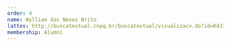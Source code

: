 ```yaml
---
order: 4
name: Wyllian das Neves Brito
lattes: http://buscatextual.cnpq.br/buscatextual/visualizacv.do?id=K4319988T4
membership: Alumni
---
```

